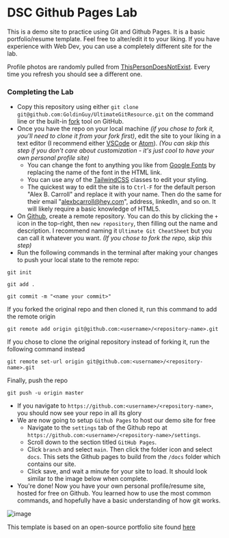 # DSC Github Pages Lab

This is a demo site to practice using Git and Github Pages. It is a basic portfolio/resume template. Feel free to alter/edit it to your liking. If you have experience with Web Dev, you can use a completely different site for the lab.

Profile photos are randomly pulled from [ThisPersonDoesNotExist](https://thispersondoesnotexist.com/). Every time you refresh you should see a different one.

### Completing the Lab

- Copy this repository using either `git clone git@github.com:GoldinGuy/UltimateGitResource.git` on the command line or the built-in [fork](https://github.com/GoldinGuy/UltimateGitResource/fork) tool on GitHub.
- Once you have the repo on your local machine _(if you chose to fork it, you'll need to clone it from your fork first)_, edit the site to your liking in a text editor (I recommend either [VSCode](https://code.visualstudio.com/) or [Atom](https://atom.io/)). _(You can skip this step if you don't care about customization - it's just cool to have your own personal profile site)_
  - You can change the font to anything you like from [Google Fonts](https://fonts.google.com/) by replacing the name of the font in the HTML link.
  - You can use any of the [TailwindCSS](https://v1.tailwindcss.com/) classes to edit your styling.
  - The quickest way to edit the site is to `Ctrl-F` for the default person "Alex B. Carroll" and replace it with your name. Then do the same for their email "alexbcarroll@hey.com", address, linkedIn, and so on. It will likely require a basic knowledge of HTML5.
- On [Github](https://github.com/), create a remote repository. You can do this by clicking the `+` icon in the top-right, then `new repository`, then filling out the name and description. I recommend naming it `Ultimate Git CheatSheet` but you can call it whatever you want. _(If you chose to fork the repo, skip this step)_
- Run the following commands in the terminal after making your changes to push your local state to the remote repo:

```
git init

git add .

git commit -m "<name your commit>"

```

If you forked the original repo and then cloned it, run this command to add the remote origin

```
git remote add origin git@github.com:<username>/<repository-name>.git
```

If you chose to clone the original repository instead of forking it, run the following command instead

```
git remote set-url origin git@github.com:<username>/<repository-name>.git
```

Finally, push the repo

```
git push -u origin master
```

- If you navigate to `https://github.com:<username>/<repository-name>`, you should now see your repo in all its glory
- We are now going to setup `Github Pages` to host our demo site for free
  - Navigate to the `settings` tab of the Github repo at `https://github.com:<username>/<repository-name>/settings`.
  - Scroll down to the section titled `GitHub Pages`.
  - Click `branch` and select `main`. Then click the folder icon and select `docs`. This sets the Github pages to build from the `/docs` folder which contains our site.
  - Click save, and wait a minute for your site to load. It should look similar to the image below when complete.
- You're done! Now you have your own personal profile/resume site, hosted for free on Github. You learned how to use the most common commands, and hopefully have a basic understanding of how git works.

![image](https://user-images.githubusercontent.com/47064842/103049165-f2f02980-455e-11eb-85c1-ac598508f433.png)

This template is based on an open-source portfolio site found [here](https://github.com/mohusman360/mohusman360.github.io)

